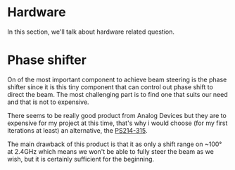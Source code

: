 # Hardware

In this section, we'll talk about hardware related question. 

# Phase shifter 
On of the most important component to achieve beam steering is the phase shifter since 
it is this tiny component that can control out phase shift to direct the beam. The most challenging part
is to find one that suits our need and that is not to expensive. 

There seems to be really good product from Analog Devices but they are to expensive for my project at this time, that's why 
i would choose (for my first iterations at least) an alternative, the [PS214-315](https://mm.digikey.com/Volume0/opasdata/d220001/medias/docus/581/PS214-315.pdf).

The main drawback of this product is that it as only a shift range on ~100° at 2.4GHz which means we won't be able to fully steer the beam as we wish,
but it is certainly sufficient for the beginning.

